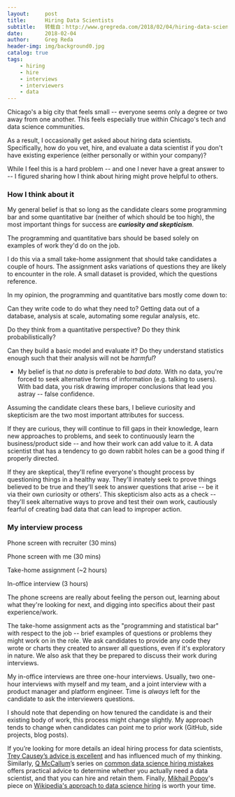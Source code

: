 ```yaml
---
layout:     post
title:      Hiring Data Scientists
subtitle:   转载自：http://www.gregreda.com/2018/02/04/hiring-data-scientists/
date:       2018-02-04
author:     Greg Reda
header-img: img/background0.jpg
catalog: true
tags:
    - hiring
    - hire
    - interviews
    - interviewers
    - data
---
```


Chicago's a big city that feels small -- everyone seems only a degree or two
away from one another. This feels especially true within Chicago's tech and data
science communities.

As a result, I occasionally get asked about hiring data scientists.
Specifically, how do you vet, hire, and evaluate a data scientist if you don't
have existing experience (either personally or within your company)?

While I feel this is a hard problem -- and one I never have a great answer
to -- I figured sharing how I think about hiring might prove helpful to others.

### How I think about it

My general belief is that so long as the candidate clears some
programming bar and some quantitative bar (neither of which should be too high),
the most important things for success are ***curiosity and skepticism***.

The programming and quantitative bars should be based solely on examples of
work they'd do on the job.

I do this via a small take-home assignment that should take candidates a couple
of hours. The assignment asks variations of questions they are likely to encounter
in the role. A small dataset is provided, which the questions reference.

In my opinion, the programming and quantitative bars mostly come down to:


Can they write code to do what they need to? Getting data out of a database, analysis at scale, automating some regular analysis, etc.


Do they think from a quantitative perspective? Do they think probabilistically?


Can they build a basic model and evaluate it? Do they understand statistics enough such that their analysis will not be *harmful*?

- My belief is that *no data* is preferable to *bad data*. With no data, you're forced to seek alternative forms of information (e.g. talking to users). With bad data, you risk drawing improper conclusions that lead you astray -- false confidence.


Assuming the candidate clears these bars, I believe curiosity and skepticism are the two most
important attributes for success.

If they are curious, they will continue to fill gaps in their knowledge, learn
new approaches to problems, and seek to continuously learn the business/product
side -- and how their work can add value to it. A data scientist that has a
tendency to go down rabbit holes can be a good thing if properly directed.

If they are skeptical, they'll refine everyone's
thought process by questioning things in a healthy way. They'll innately seek to
prove things believed to be true and they'll seek to answer questions
that arise -- be it via their own curiosity or others'. This skepticism also
acts as a check -- they'll seek alternative ways to prove and
test their own work, cautiously fearful of creating bad data that can lead to
improper action.

### My interview process


Phone screen with recruiter (30 mins)


Phone screen with me (30 mins)


Take-home assignment (~2 hours)


In-office interview (3 hours)


The phone screens are really about feeling the person out, learning about what they're
looking for next, and digging into specifics about their past experience/work.

The take-home assignment acts as the "programming and statistical bar" with
respect to the job -- brief examples of questions or problems they might work on
in the role. We ask candidates to provide any code they wrote or charts
they created to answer all questions, even if it's exploratory in nature. We
also ask that they be prepared to discuss their work during interviews.

My in-office interviews are three one-hour interviews. Usually, two one-hour
interviews with myself and my team, and a joint interview with a
product manager and platform engineer. Time is *always* left for the candidate
to ask the interviewers questions.

I should note that depending on how tenured the candidate is and their existing
body of work, this process might change slightly. My approach tends to change when
candidates can point me to prior work (GitHub, side projects, blog posts).

If you’re looking for more details an ideal hiring process for data scientists, [Trey Causey’s advice is excellent](http://treycausey.com/hiring_data_scientists.html) and has influenced much of my thinking. Similarly, [Q McCallum](http://qethanm.cc/)’s series on [common data science hiring mistakes](http://qethanm.cc/2018/01/23/common-mistakes-in-data-science-hiring-part-1) offers practical advice to determine whether you actually need a data scientist, and that you can hire and retain them. Finally, [Mikhail Popov](https://mpopov.com/)'s piece on [Wikipedia's approach to data science hiring](https://blog.wikimedia.org/2017/02/02/hiring-data-scientist) is worth your time.
